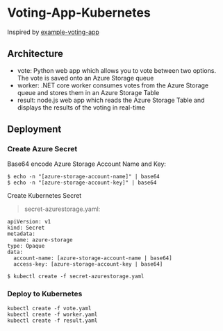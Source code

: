 # Voting-App-Kubernetes

Inspired by [example-voting-app](https://github.com/docker/example-voting-app)

## Architecture

* vote: Python web app which allows you to vote between two options. The vote is saved onto an Azure Storage queue
* worker: .NET core worker consumes votes from the Azure Storage queue and stores them in an Azure Storage Table
* result: node.js web app which reads the Azure Storage Table and displays the results of the voting in real-time

## Deployment

### Create Azure Secret

Base64 encode Azure Storage Account Name and Key:

```
$ echo -n "[azure-storage-account-name]" | base64
$ echo -n "[azure-storage-account-key]" | base64
```

Create Kubernetes Secret

> secret-azurestorage.yaml:

```
apiVersion: v1
kind: Secret
metadata:
  name: azure-storage
type: Opaque
data:
  account-name: [azure-storage-account-name | base64]
  access-key: [azure-storage-account-key | base64]
```

```
$ kubectl create -f secret-azurestorage.yaml
```

### Deploy to Kubernetes

```
kubectl create -f vote.yaml
kubectl create -f worker.yaml
kubectl create -f result.yaml
``` 
 
